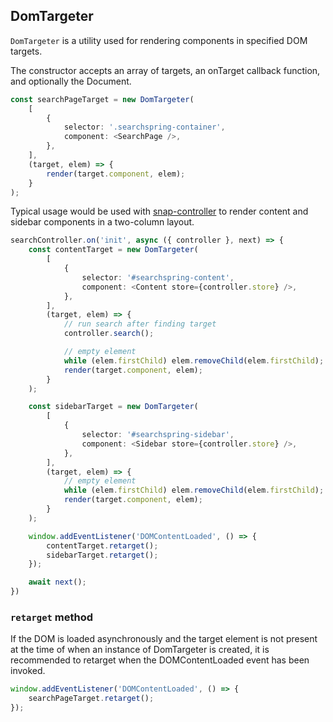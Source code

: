 ## DomTargeter
`DomTargeter` is a utility used for rendering components in specified DOM targets. 

The constructor accepts an array of targets, an onTarget callback function, and optionally the Document.

```typescript
const searchPageTarget = new DomTargeter(
	[
		{
			selector: '.searchspring-container',
			component: <SearchPage />,
		},
	],
	(target, elem) => {
		render(target.component, elem);
	}
);
```

Typical usage would be used with [snap-controller](https://github.com/searchspring/snap/tree/main/packages/snap-controller) to render content and sidebar components in a two-column layout.

```typescript
searchController.on('init', async ({ controller }, next) => {
	const contentTarget = new DomTargeter(
		[
			{
				selector: '#searchspring-content',
				component: <Content store={controller.store} />,
			},
		],
		(target, elem) => {
			// run search after finding target
			controller.search();

			// empty element
			while (elem.firstChild) elem.removeChild(elem.firstChild);
			render(target.component, elem);
		}
	);

	const sidebarTarget = new DomTargeter(
		[
			{
				selector: '#searchspring-sidebar',
				component: <Sidebar store={controller.store} />,
			},
		],
		(target, elem) => {
			// empty element
			while (elem.firstChild) elem.removeChild(elem.firstChild);
			render(target.component, elem);
		}
	);

	window.addEventListener('DOMContentLoaded', () => {
		contentTarget.retarget();
		sidebarTarget.retarget();
	});

	await next();
})
```

### `retarget` method
If the DOM is loaded asynchronously and the target element is not present at the time of when an instance of DomTargeter is created, it is recommended to retarget when the DOMContentLoaded event has been invoked.

```typescript
window.addEventListener('DOMContentLoaded', () => {
	searchPageTarget.retarget();
});
```